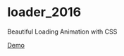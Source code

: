 # loader_2016
Beautiful Loading Animation with CSS

[Demo](https://riteshkukreja.github.io/loader_2016/)
